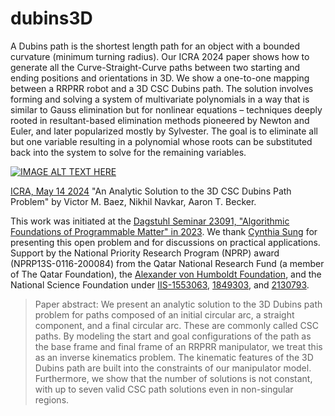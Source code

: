 # dubins3D
A Dubins path is the shortest length path for an object with a bounded curvature (minimum turning radius).  Our ICRA 2024 paper shows how to generate all the Curve-Straight-Curve paths between two starting and ending positions and orientations in 3D.  We show a one-to-one mapping between a RRPRR robot and a 3D CSC Dubins path.  The solution involves forming and solving a system of multivariate polynomials in a way that is similar to Gauss elimination but for nonlinear equations – techniques deeply rooted in resultant-based elimination methods pioneered by Newton and Euler, and later popularized mostly by Sylvester. The goal is to eliminate all but one variable resulting in a polynomial whose roots can be substituted back into the system to solve for the remaining variables.

[![IMAGE ALT TEXT HERE](https://img.youtube.com/vi/aWfmgsal0JU/0.jpg)](https://www.youtube.com/watch?v=aWfmgsal0JU)

[ICRA, May 14 2024](https://2024.ieee-icra.org/) "An Analytic Solution to the 3D CSC Dubins Path Problem" by Victor M. Baez, Nikhil Navkar, Aaron T. Becker.


This work was initiated at the [Dagstuhl Seminar 23091, "Algorithmic Foundations of Programmable Matter" in 2023](https://www.dagstuhl.de/23091). We thank [Cynthia Sung](https://sung.seas.upenn.edu/research/) for presenting this open problem and for discussions on practical applications.  
Support by the National Priority Research Program (NPRP) award (NPRP13S-0116-200084) from the Qatar National Research Fund (a member of The Qatar Foundation), 
the [Alexander von Humboldt Foundation](https://www.humboldt-foundation.de/en/), and the National Science Foundation under
[IIS-1553063](http://nsf.gov/awardsearch/showAward?AWD_ID=1553063),
[1849303](https://nsf.gov/awardsearch/showAward?AWD_ID=1849303), and
[2130793](https://nsf.gov/awardsearch/showAward?AWD_ID=2130793).

>Paper abstract: We present an analytic solution to the 3D Dubins path problem for paths composed of an initial circular arc, a straight component, and a final circular arc. These are commonly called CSC paths.  By modeling the start and goal configurations of the path as the base frame and final frame of an RRPRR manipulator, we treat this as an inverse kinematics problem. The kinematic features of the 3D Dubins path are built into the constraints of our manipulator model. 
Furthermore, we show that the number of solutions is not constant, with up to seven valid CSC path solutions even in non-singular regions. 
